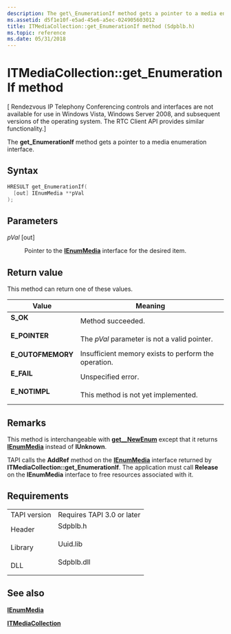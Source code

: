 ```yaml
---
description: The get\_EnumerationIf method gets a pointer to a media enumeration interface.
ms.assetid: d5f1e10f-e5ad-45e6-a5ec-024905603012
title: ITMediaCollection::get_EnumerationIf method (Sdpblb.h)
ms.topic: reference
ms.date: 05/31/2018
---
```


# ITMediaCollection::get\_EnumerationIf method

\[ Rendezvous IP Telephony Conferencing controls and interfaces are not available for use in Windows Vista, Windows Server 2008, and subsequent versions of the operating system. The RTC Client API provides similar functionality.\]

The **get\_EnumerationIf** method gets a pointer to a media enumeration interface.

## Syntax


```C++
HRESULT get_EnumerationIf(
  [out] IEnumMedia **pVal
);
```



## Parameters

<dl> <dt>

*pVal* \[out\]
</dt> <dd>

Pointer to the [**IEnumMedia**](ienummedia.md) interface for the desired item.

</dd> </dl>

## Return value

This method can return one of these values.



| Value                                                                                         | Meaning                                                         |
|-----------------------------------------------------------------------------------------------|-----------------------------------------------------------------|
| <dl> <dt>**S\_OK**</dt> </dl>          | Method succeeded.<br/>                                    |
| <dl> <dt>**E\_POINTER**</dt> </dl>     | The *pVal* parameter is not a valid pointer.<br/>         |
| <dl> <dt>**E\_OUTOFMEMORY**</dt> </dl> | Insufficient memory exists to perform the operation.<br/> |
| <dl> <dt>**E\_FAIL**</dt> </dl>        | Unspecified error.<br/>                                   |
| <dl> <dt>**E\_NOTIMPL**</dt> </dl>     | This method is not yet implemented.<br/>                  |



 

## Remarks

This method is interchangeable with [**get\_\_NewEnum**](itmediacollection-get--newenum.md) except that it returns [**IEnumMedia**](ienummedia.md) instead of **IUnknown**.

TAPI calls the **AddRef** method on the [**IEnumMedia**](ienummedia.md) interface returned by **ITMediaCollection::get\_Enumerationlf**. The application must call **Release** on the **IEnumMedia** interface to free resources associated with it.

## Requirements



|                         |                                                                                       |
|-------------------------|---------------------------------------------------------------------------------------|
| TAPI version<br/> | Requires TAPI 3.0 or later<br/>                                                 |
| Header<br/>       | <dl> <dt>Sdpblb.h</dt> </dl>   |
| Library<br/>      | <dl> <dt>Uuid.lib</dt> </dl>   |
| DLL<br/>          | <dl> <dt>Sdpblb.dll</dt> </dl> |



## See also

<dl> <dt>

[**IEnumMedia**](ienummedia.md)
</dt> <dt>

[**ITMediaCollection**](itmediacollection.md)
</dt> </dl>

 

 




